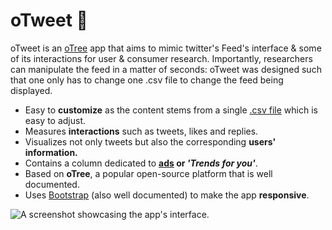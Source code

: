 # oTweet 🐣

oTweet is an [oTree](https://www.otree.org/) app that aims to mimic twitter's Feed's interface & some of its interactions for user & consumer research.
Importantly, researchers can manipulate the feed in a matter of seconds: oTweet was designed such that one only has to change one .csv file to change the feed being displayed.

- Easy to **customize** as the content stems from a single [.csv file](otree/feed/static/tweets/sample_tweets.csv) which is easy to adjust.
- Measures **interactions** such as tweets, likes and replies.
- Visualizes not only tweets but also the corresponding **users' information.**
- Contains a column dedicated to **[ads](otree/feed/static/img/flatiron.png) or _'Trends for you'_**.
- Based on **oTree**, a popular open-source platform that is well documented.
- Uses [Bootstrap](https://getbootstrap.com/docs/5.2/getting-started/introduction/) (also well documented) to make the app **responsive**.

![A screenshot showcasing the app's interface.](misc/screencast.gif)